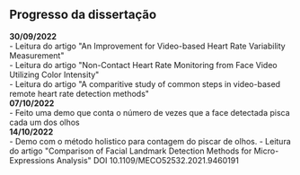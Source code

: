 <h2>Progresso da dissertação</h2>
<b>30/09/2022</b><br>
 - Leitura do artigo "An Improvement for Video-based Heart Rate Variability Measurement"<br>
 - Leitura do artigo "Non-Contact Heart Rate Monitoring from Face Video Utilizing Color Intensity"<br>
 - Leitura do artigo "A comparitive study of common steps in video-based remote heart rate detection methods"<br>
<b>07/10/2022</b><br>
 - Feito uma demo que conta o número de vezes que a face detectada pisca cada um dos olhos<br>
<b>14/10/2022</b><br>
 - Demo com o método holistico para contagem do piscar de olhos.
 - Leitura do artigo "Comparison of Facial Landmark Detection Methods for Micro-Expressions Analysis" DOI 10.1109/MECO52532.2021.9460191
